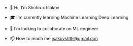 - 👋 Hi, I’m Shohrux Isakov

- 🎓 I’m currently learning Machine Learning,Deep Learning

- 💞️ I’m looking to collaborate on ML engineer

- 📫 How to reach me isakovsh19@gmail.con

<!---
isakovsh/isakovsh is a ✨ special ✨ repository because its `README.md` (this file) appears on your GitHub profile.
You can click the Preview link to take a look at your changes.
--->
